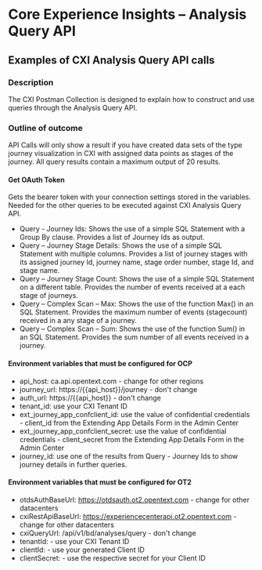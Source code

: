 # Core Experience Insights – Analysis Query API

## Examples of CXI Analysis Query API calls

### Description

The CXI Postman Collection is designed to explain how to construct and use queries through the Analysis Query API.

### Outline of outcome

API Calls will only show a result if you have created data sets of the type journey visualization in CXI with assigned data points as stages of the journey. All query results contain a maximum output of 20 results.

#### Get OAuth Token

Gets the bearer token with your connection settings stored in the variables. Needed for the other queries to be executed against CXI Analysis Query API.

- Query - Journey Ids: Shows the use of a simple SQL Statement with a Group By clause. Provides a list of Journey Ids as output.
- Query – Journey Stage Details: Shows the use of a simple SQL Statement with multiple columns. Provides a list of journey stages with its assigned journey Id, journey name, stage order number, stage Id, and stage name.
- Query – Journey Stage Count: Shows the use of a simple SQL Statement on a different table. Provides the number of events received at a each stage of journeys.
- Query – Complex Scan – Max: Shows the use of the function Max() in an SQL Statement. Provides the maximum number of events (stagecount) received in a any stage of a journey.
- Query – Complex Scan – Sum: Shows the use of the function Sum() in an SQL Statement. Provides the sum number of all events received in a journey.

#### Environment variables that must be configured for OCP

- api_host: ca.api.opentext.com - change for other regions
- journey_url: https://{{api_host}}/journey - don't change
- auth_url: https://{{api_host}} - don't change
- tenant_id: use your CXI Tenant ID
- ext_journey_app_confclient_id: use the value of confidential credentials - client_id from the Extending App Details Form in the Admin Center
- ext_journey_app_confclient_secret: use the value of confidential credentials - client_secret from the Extending App Details Form in the Admin Center
- journey_id: use one of the results from Query - Journey Ids to show journey details in further queries.

#### Environment variables that must be configured for OT2

- otdsAuthBaseUrl: https://otdsauth.ot2.opentext.com - change for other datacenters
- cxiRestApiBaseUrl: https://experiencecenterapi.ot2.opentext.com - change for other datacenters
- cxiQueryUrl: /api/v1/bd/analyses/query - don't change
- tenantId: - use your CXI Tenant ID
- clientId: - use your generated Client ID
- clientSecret: - use the respective secret for your Client ID
